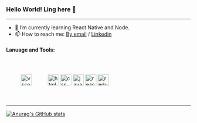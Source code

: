 ### Hello World! Ling here 👋
-----------------------------------------------

- 🌱 I’m currently learning React Native and Node.
- 📫 How to reach me: [By email](mailto:lincy.work@gmail.com) / [Linkedin](https://www.linkedin.com/in/cheuk-yin-ling-0b2318148/)

#### Lanuage and Tools:
<div style='display:inline-block'>
<img src="https://user-images.githubusercontent.com/76840950/110436023-af817200-80ee-11eb-9fdd-c46b3f29f392.png" alt="vscode" width="30" style="padding: 40"/>
<img src="https://user-images.githubusercontent.com/76840950/110436051-b6a88000-80ee-11eb-8cbf-2788ea2ced94.png" alt="html5" width="30"/>
<img src="https://user-images.githubusercontent.com/76840950/110436064-bad49d80-80ee-11eb-9ff1-ffecacc8ae06.png" alt="css" width="30"/>
<img src="https://user-images.githubusercontent.com/76840950/110436076-be682480-80ee-11eb-8c53-4d7c9d71ea94.png" alt="javascript" width="30"/>
<img src="https://user-images.githubusercontent.com/76840950/110436089-c1631500-80ee-11eb-8da9-94132e2a296d.png" alt="react" width="30"/>
<img src="https://user-images.githubusercontent.com/76840950/110436752-8e6d5100-80ef-11eb-8c9c-000cd8213719.png" alt="redux" width="30"/>
</div>

-----------------------------------------------
[![Anurag's GitHub stats](https://github-readme-stats.vercel.app/api?username=ling-cy)](https://github.com/anuraghazra/github-readme-stats)
